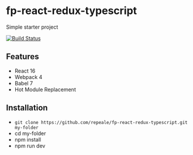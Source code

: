 # fp-react-redux-typescript

Simple starter project

[![Build Status](https://travis-ci.org/repeale/fp-react-redux-typescript.svg?branch=master)](https://travis-ci.org/repeale/fp-react-redux-typescript)

## Features

- React 16
- Webpack 4
- Babel 7
- Hot Module Replacement

## Installation

- `git clone https://github.com/repeale/fp-react-redux-typescript.git my-folder`
- cd my-folder
- npm install
- npm run dev
